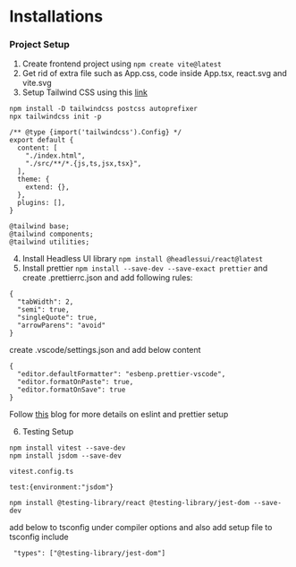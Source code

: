 # Installations

### Project Setup

1. Create frontend project using `npm create vite@latest`
2. Get rid of extra file such as App.css, code inside App.tsx, react.svg and vite.svg
3. Setup Tailwind CSS using this [link](https://tailwindcss.com/docs/guides/vite)

```
npm install -D tailwindcss postcss autoprefixer
npx tailwindcss init -p
```

```
/** @type {import('tailwindcss').Config} */
export default {
  content: [
    "./index.html",
    "./src/**/*.{js,ts,jsx,tsx}",
  ],
  theme: {
    extend: {},
  },
  plugins: [],
}
```

```
@tailwind base;
@tailwind components;
@tailwind utilities;
```

4. Install Headless UI library `npm install @headlessui/react@latest`
5. Install prettier `npm install --save-dev --save-exact prettier` and create .prettierrc.json and add following rules:

```
{
  "tabWidth": 2,
  "semi": true,
  "singleQuote": true,
  "arrowParens": "avoid"
}

```

create .vscode/settings.json and add below content

```
{
  "editor.defaultFormatter": "esbenp.prettier-vscode",
  "editor.formatOnPaste": true,
  "editor.formatOnSave": true
}

```

Follow [this](https://cathalmacdonnacha.com/setting-up-eslint-prettier-in-vitejs) blog for more details on eslint and prettier setup

6. Testing Setup

```
npm install vitest --save-dev
npm install jsdom --save-dev

vitest.config.ts

test:{environment:"jsdom"}

npm install @testing-library/react @testing-library/jest-dom --save-dev
```

add below to tsconfig under compiler options and also add setup file to tsconfig include

```
 "types": ["@testing-library/jest-dom"]
```
